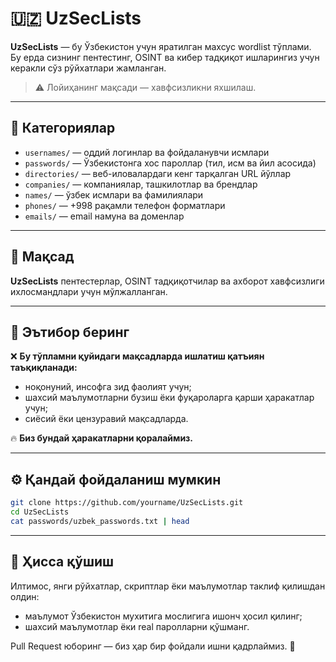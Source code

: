 # 🇺🇿 UzSecLists

**UzSecLists** — бу Ўзбекистон учун яратилган махсус wordlist тўплами.  
Бу ерда сизнинг пентестинг, OSINT ва кибер тадқиқот ишларингиз учун керакли сўз рўйхатлари жамланган.

> ⚠️ Лойиҳанинг мақсади — хавфсизликни яхшилаш.

---

## 📁 Категориялар

- `usernames/` — оддий логинлар ва фойдаланувчи исмлари  
- `passwords/` — Ўзбекистонга хос пароллар (тил, исм ва йил асосида)  
- `directories/` — веб-иловалардаги кенг тарқалган URL йўллар  
- `companies/` — компаниялар, ташкилотлар ва брендлар  
- `names/` — ўзбек исмлари ва фамилиялари  
- `phones/` — +998 рақамли телефон форматлари  
- `emails/` — email намуна ва доменлар  

---

## 🎯 Мақсад

**UzSecLists** пентестерлар, OSINT тадқиқотчилар ва ахборот хавфсизлиги ихлосмандлари учун мўлжалланган.  

---

## 🚫 Эътибор беринг

❌ **Бу тўпламни қуйидаги мақсадларда ишлатиш қатъиян таъқиқланади:**

- ноқонуний, инсофга зид фаолият учун; 
- шахсий маълумотларни бузиш ёки фуқароларга қарши ҳаракатлар учун;  
- сиёсий ёки цензуравий мақсадларда.

🔥 **Биз бундай ҳаракатларни қоралаймиз.**

---

## ⚙️ Қандай фойдаланиш мумкин

```bash
git clone https://github.com/yourname/UzSecLists.git
cd UzSecLists
cat passwords/uzbek_passwords.txt | head
```

---

## 🤝 Ҳисса қўшиш

Илтимос, янги рўйхатлар, скриптлар ёки маълумотлар таклиф қилишдан олдин:
- маълумот Ўзбекистон мухитига мослигига ишонч ҳосил қилинг;
- шахсий маълумотлар ёки real паролларни қўшманг.

Pull Request юборинг — биз ҳар бир фойдали ишни қадрлаймиз. 💪
